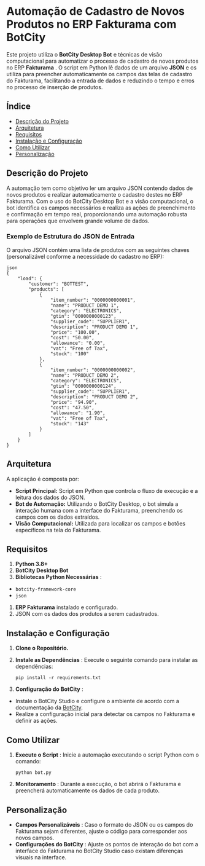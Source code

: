 # Automação de Cadastro de Novos Produtos no ERP Fakturama com BotCity

Este projeto utiliza o **BotCity Desktop Bot** e técnicas de visão computacional para automatizar o processo de cadastro de novos produtos no ERP  **Fakturama** . O script em Python lê dados de um arquivo **JSON** e os utiliza para preencher automaticamente os campos das telas de cadastro do Fakturama, facilitando a entrada de dados e reduzindo o tempo e erros no processo de inserção de produtos.

## Índice

- [Descrição do Projeto](#descrição-do-projeto)
- [Arquitetura](#arquitetura)
- [Requisitos](#requisitos)
- [Instalação e Configuração](#instalação-e-configuração)
- [Como Utilizar](#como-utilizar)
- [Personalização](#personalização)

## Descrição do Projeto

A automação tem como objetivo ler um arquivo JSON contendo dados de novos produtos e realizar automaticamente o cadastro destes no ERP Fakturama. Com o uso do BotCity Desktop Bot e a visão computacional, o bot identifica os campos necessários e realiza as ações de preenchimento e confirmação em tempo real, proporcionando uma automação robusta para operações que envolvem grande volume de dados.

### Exemplo de Estrutura do JSON de Entrada

O arquivo JSON contém uma lista de produtos com as seguintes chaves (personalizável conforme a necessidade do cadastro no ERP):

```
json
{
    "load": {
        "customer": "BOTTEST",
        "products": [
            {
                "item_number": "0000000000001",
                "name": "PRODUCT DEMO 1",
                "category": "ELECTRONICS",
                "gtin": "0000000000123",
                "supplier_code": "SUPPLIER1",
                "description": "PRODUCT DEMO 1",
                "price": "100.00",
                "cost": "50.00",
                "allowance": "0.00",
                "vat": "Free of Tax",
                "stock": "100"
            },
            {
                "item_number": "0000000000002",
                "name": "PRODUCT DEMO 2",
                "category": "ELECTRONICS",
                "gtin": "0000000000124",
                "supplier_code": "SUPPLIER1",
                "description": "PRODUCT DEMO 2",
                "price": "94.90",
                "cost": "47.50",
                "allowance": "1.90",
                "vat": "Free of Tax",
                "stock": "143"
            }
        ]
    }
}

```


## Arquitetura

A aplicação é composta por:

* **Script Principal:** Script em Python que controla o fluxo de execução e a leitura dos dados do JSON.
* **Bot de Automação:** Utilizando o BotCity Desktop, o bot simula a interação humana com a interface do Fakturama, preenchendo os campos com os dados extraídos.
* **Visão Computacional:** Utilizada para localizar os campos e botões específicos na tela do Fakturama.

## Requisitos

1. **Python 3.8+**
2. **BotCity Desktop Bot**
3. **Bibliotecas Python Necessárias** :

* `botcity-framework-core`
* `json`

1. **ERP Fakturama** instalado e configurado.
2. JSON com os dados dos produtos a serem cadastrados.

## Instalação e Configuração

1. **Clone o Repositório.**
2. **Instale as Dependências** :
   Execute o seguinte comando para instalar as dependências:

   `pip install -r requirements.txt`
3. **Configuração do BotCity** :

* Instale o BotCity Studio e configure o ambiente de acordo com a documentação da [BotCity](https://botcity.dev/).
* Realize a configuração inicial para detectar os campos no Fakturama e definir as ações.

## Como Utilizar

1. **Execute o Script** :
   Inicie a automação executando o script Python com o comando:

    `python bot.py`

2.  **Monitoramento** :
   Durante a execução, o bot abrirá o Fakturama e preencherá automaticamente os dados de cada produto.

## Personalização

* **Campos Personalizáveis** :
  Caso o formato do JSON ou os campos do Fakturama sejam diferentes, ajuste o código para corresponder aos novos campos.
* **Configurações do BotCity** :
  Ajuste os pontos de interação do bot com a interface do Fakturama no BotCity Studio caso existam diferenças visuais na interface.
